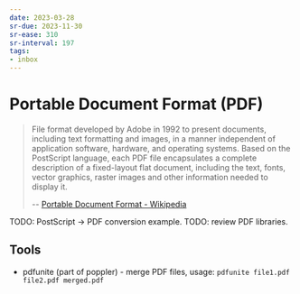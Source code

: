 ```yaml
---
date: 2023-03-28
sr-due: 2023-11-30
sr-ease: 310
sr-interval: 197
tags:
- inbox
---
```


# Portable Document Format (PDF)

> File format developed by Adobe in 1992 to present documents, including text
> formatting and images, in a manner independent of application software,
> hardware, and operating systems. Based on the PostScript language, each PDF
> file encapsulates a complete description of a fixed-layout flat document,
> including the text, fonts, vector graphics, raster images and other
> information needed to display it.
>
> --
> [Portable Document Format - Wikipedia](https://en.wikipedia.org/wiki/Portable_Document_Format)

TODO: PostScript -> PDF conversion example. TODO: review PDF libraries.

## Tools

- pdfunite (part of poppler) - merge PDF files, usage: `pdfunite file1.pdf file2.pdf merged.pdf`

